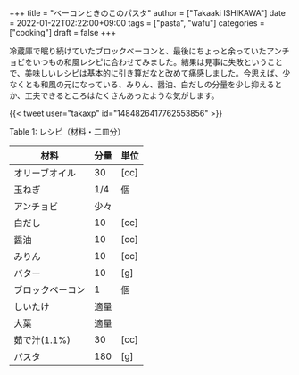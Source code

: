 +++
title = "ベーコンときのこのパスタ"
author = ["Takaaki ISHIKAWA"]
date = 2022-01-22T02:22:00+09:00
tags = ["pasta", "wafu"]
categories = ["cooking"]
draft = false
+++

冷蔵庫で眠り続けていたブロックベーコンと、最後にちょっと余っていたアンチョビをいつもの和風レシピに合わせてみました。結果は見事に失敗ということで、美味しいレシピは基本的に引き算だなと改めて痛感しました。今思えば、少なくとも和風の元になっている、みりん、醤油、白だしの分量を少し抑えるとか、工夫できるところはたくさんあったような気がします。  

{{< tweet user="takaxp" id="1484826417762553856" >}}  

<div class="table-caption">
  <span class="table-number">Table 1</span>:
  レシピ（材料・二皿分）
</div>

| 材料      | 分量 | 単位 |
|---------|----|----|
| オリーブオイル | 30  | [cc] |
| 玉ねぎ    | 1/4 | 個   |
| アンチョビ | 少々 |      |
| 白だし    | 10  | [cc] |
| 醤油      | 10  | [cc] |
| みりん    | 10  | [cc] |
| バター    | 10  | [g]  |
| ブロックベーコン | 1   | 個   |
| しいたけ  | 適量 |      |
| 大葉      | 適量 |      |
| 茹で汁(1.1%) | 30  | [cc] |
| パスタ    | 180 | [g]  |
